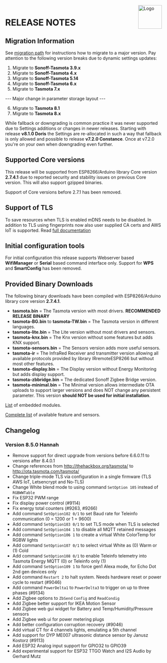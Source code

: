<img src="https://github.com/arendst/Tasmota/blob/master/tools/logo/TASMOTA_FullLogo_Vector.svg" alt="Logo" align="right" height="76"/>

# RELEASE NOTES

## Migration Information

See [migration path](https://tasmota.github.io/docs/Upgrading#migration-path) for instructions how to migrate to a major version. Pay attention to the following version breaks due to dynamic settings updates:

1. Migrate to **Sonoff-Tasmota 3.9.x**
2. Migrate to **Sonoff-Tasmota 4.x**
3. Migrate to **Sonoff-Tasmota 5.14**
4. Migrate to **Sonoff-Tasmota 6.x**
5. Migrate to **Tasmota 7.x**

--- Major change in parameter storage layout ---

6. Migrate to **Tasmota 8.1**
7. Migrate to **Tasmota 8.x**

While fallback or downgrading is common practice it was never supported due to Settings additions or changes in newer releases. Starting with release **v8.1.0 Doris** the Settings are re-allocated in such a way that fallback is only allowed and possible to release **v7.2.0 Constance**. Once at v7.2.0 you're on your own when downgrading even further.

## Supported Core versions

This release will be supported from ESP8266/Arduino library Core version **2.7.4.1** due to reported security and stability issues on previous Core version. This will also support gzipped binaries.

Support of Core versions before 2.7.1 has been removed.

## Support of TLS

To save resources when TLS is enabled mDNS needs to be disabled. In addition to TLS using fingerprints now also user supplied CA certs and AWS IoT is supported. Read [full documentation](https://tasmota.github.io/docs/AWS-IoT)

## Initial configuration tools

For initial configuration this release supports Webserver based **WifiManager** or **Serial** based command interface only. Support for **WPS** and **SmartConfig** has been removed.

## Provided Binary Downloads

The following binary downloads have been compiled with ESP8266/Arduino library core version **2.7.4.1**.

- **tasmota.bin** = The Tasmota version with most drivers. **RECOMMENDED RELEASE BINARY**
- **tasmota-BG.bin** to **tasmota-TW.bin** = The Tasmota version in different languages.
- **tasmota-lite.bin** = The Lite version without most drivers and sensors.
- **tasmota-knx.bin** = The Knx version without some features but adds KNX support.
- **tasmota-sensors.bin** = The Sensors version adds more useful sensors.
- **tasmota-ir** = The InfraRed Receiver and transmitter version allowing all available protocols provided by library IRremoteESP8266 but without most other features.
- **tasmota-display.bin** = The Display version without Energy Monitoring but adds display support.
- **tasmota-zbbridge.bin** = The dedicated Sonoff Zigbee Bridge version.
- **tasmota-minimal.bin** = The Minimal version allows intermediate OTA uploads to support larger versions and does NOT change any persistent parameter. This version **should NOT be used for initial installation**.

[List](MODULES.md) of embedded modules.

[Complete list](BUILDS.md) of available feature and sensors.

## Changelog

### Version 8.5.0 Hannah

- Remove support for direct upgrade from versions before 6.6.0.11 to versions after 8.4.0.1
- Change references from http://thehackbox.org/tasmota/ to http://ota.tasmota.com/tasmota/
- Change triple-mode TLS via configuration in a single firmware (TLS AWS IoT, Letsencrypt and No-TLS)
- Change White blend mode to using command ``SetOption 105`` instead of ``RGBWWTable``
- Fix ESP32 PWM range
- Fix display power control (#9114)
- Fix energy total counters (#9263, #9266)
- Add command ``SetOption102 0/1`` to set Baud rate for Teleinfo communication (0 = 1200 or 1 = 9600)
- Add command ``SetOption103 0/1`` to set TLS mode when TLS is selected
- Add command ``SetOption104 1`` to disable all MQTT retained messages
- Add command ``SetOption106 1`` to create a virtual White ColorTemp for RGBW lights
- Add command ``SetOption107 0/1`` to select virtual White as (0) Warm or (1) Cold
- Add command ``SetOption108 0/1`` to enable Teleinfo telemetry into Tasmota Energy MQTT (0) or Teleinfo only (1)
- Add command ``SetOption109 1`` to force gen1 Alexa mode, for Echo Dot 2nd gen devices only
- Add command ``Restart 2`` to halt system. Needs hardware reset or power cycle to restart (#9046)
- Add command ``PowerDelta1`` to ``PowerDelta3`` to trigger on up to three phases (#9134)
- Add Zigbee options to ``ZbSend`` ``Config`` and ``ReadCondig``
- Add Zigbee better support for IKEA Motion Sensor
- Add Zigbee web gui widget for Battery and Temp/Humidity/Pressure sensors
- Add Zigbee web ui for power metering plugs
- Add better configuration corruption recovery (#9046)
- Add virtual CT for 4 channels lights, emulating a 5th channel
- Add support for DYP ME007 ultrasonic distance sensor by Janusz Kostorz (#9113)
- Add ESP32 Analog input support for GPIO32 to GPIO39
- Add experimental support for ESP32 TTGO Watch and I2S Audio by Gerhard Mutz
